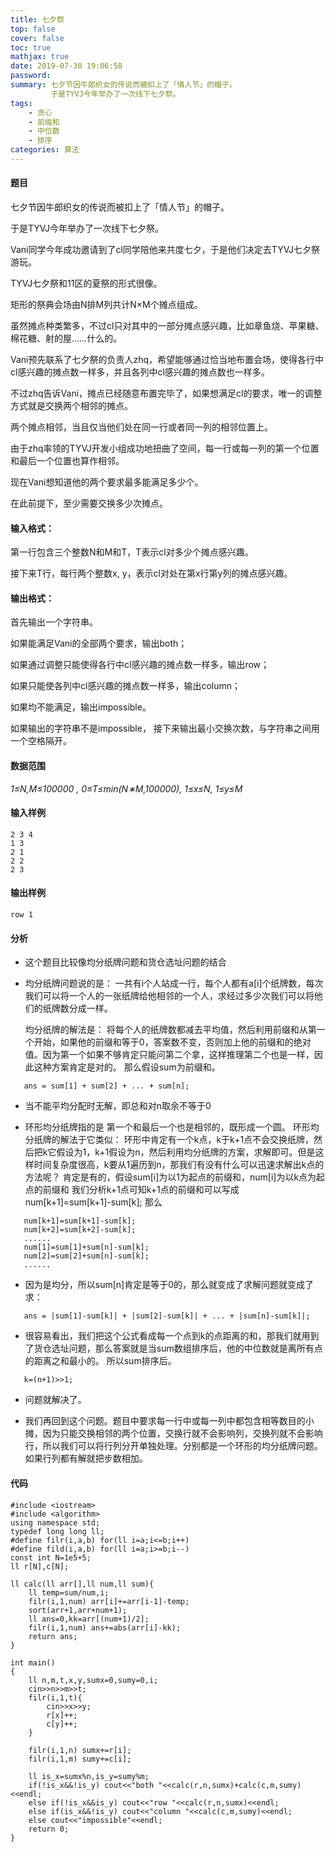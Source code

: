 ```yaml
---
title: 七夕祭
top: false
cover: false
toc: true
mathjax: true
date: 2019-07-30 19:06:58
password:
summary: 七夕节因牛郎织女的传说而被扣上了「情人节」的帽子。
         于是TYVJ今年举办了一次线下七夕祭。
tags: 
	- 贪心
	- 前缀和
	- 中位数
	- 排序
categories: 算法
---
```


#### 题目
七夕节因牛郎织女的传说而被扣上了「情人节」的帽子。

于是TYVJ今年举办了一次线下七夕祭。

Vani同学今年成功邀请到了cl同学陪他来共度七夕，于是他们决定去TYVJ七夕祭游玩。

TYVJ七夕祭和11区的夏祭的形式很像。

矩形的祭典会场由N排M列共计N×M个摊点组成。

虽然摊点种类繁多，不过cl只对其中的一部分摊点感兴趣，比如章鱼烧、苹果糖、棉花糖、射的屋……什么的。

Vani预先联系了七夕祭的负责人zhq，希望能够通过恰当地布置会场，使得各行中cl感兴趣的摊点数一样多，并且各列中cl感兴趣的摊点数也一样多。

不过zhq告诉Vani，摊点已经随意布置完毕了，如果想满足cl的要求，唯一的调整方式就是交换两个相邻的摊点。

两个摊点相邻，当且仅当他们处在同一行或者同一列的相邻位置上。

由于zhq率领的TYVJ开发小组成功地扭曲了空间，每一行或每一列的第一个位置和最后一个位置也算作相邻。

现在Vani想知道他的两个要求最多能满足多少个。

在此前提下，至少需要交换多少次摊点。

#### 输入格式：
第一行包含三个整数N和M和T，T表示cl对多少个摊点感兴趣。

接下来T行，每行两个整数x, y，表示cl对处在第x行第y列的摊点感兴趣。
#### 输出格式：
首先输出一个字符串。

如果能满足Vani的全部两个要求，输出both；

如果通过调整只能使得各行中cl感兴趣的摊点数一样多，输出row；

如果只能使各列中cl感兴趣的摊点数一样多，输出column；

如果均不能满足，输出impossible。

如果输出的字符串不是impossible， 接下来输出最小交换次数，与字符串之间用一个空格隔开。

#### 数据范围
*1≤N,M≤100000 ,
0≤T≤min(N∗M,100000),
1≤x≤N,
1≤y≤M*
#### 输入样例

    2 3 4
    1 3
    2 1
    2 2
    2 3
#### 输出样例

    row 1

#### 分析

 - 这个题目比较像均分纸牌问题和货仓选址问题的结合
   
 - 均分纸牌问题说的是：
   一共有i个人站成一行，每个人都有a[i]个纸牌数，每次我们可以将一个人的一张纸牌给他相邻的一个人，求经过多少次我们可以将他们的纸牌数分成一样。
   
   均分纸牌的解法是：
   将每个人的纸牌数都减去平均值，然后利用前缀和从第一个开始，如果他的前缀和等于0，答案数不变，否则加上他的前缀和的绝对值。因为第一个如果不够肯定只能问第二个拿，这样推理第二个也是一样，因此这种方案肯定是对的。
   那么假设sum为前缀和。

```
   ans = sum[1] + sum[2] + ... + sum[n];
```
 - 当不能平均分配时无解，即总和对n取余不等于0

 - 环形均分纸牌指的是 第一个和最后一个也是相邻的，既形成一个圆。
   环形均分纸牌的解法于它类似：
   环形中肯定有一个k点，k于k+1点不会交换纸牌，然后把k它假设为1，k+1假设为n，然后利用均分纸牌的方案，求解即可。但是这样时间复杂度很高，k要从1遍历到n，那我们有没有什么可以迅速求解出k点的方法呢？
   肯定是有的，假设sum[i]为以1为起点的前缀和，num[i]为以k点为起点的前缀和
   我们分析k+1点可知k+1点的前缀和可以写成 num[k+1]=sum[k+1]-sum[k];
   那么 
   

```
   num[k+1]=sum[k+1]-sum[k];
   num[k+2]=sum[k+2]-sum[k];
   ......
   num[1]=sum[1]+sum[n]-sum[k];
   num[2]=sum[2]+sum[n]-sum[k];
   ......
```
 - 因为是均分，所以sum[n]肯定是等于0的，那么就变成了求解问题就变成了
求：

```
   ans = |sum[1]-sum[k]| + |sum[2]-sum[k]| + ... + |sum[n]-sum[k]|;
```
 - 很容易看出，我们把这个公式看成每一个点到k的点距离的和，那我们就用到了货仓选址问题，那么答案就是当sum数组排序后，他的中位数就是离所有点的距离之和最小的。
所以sum排序后。

```
   k=(n+1)>>1;
```
 - 问题就解决了。

 - 我们再回到这个问题。题目中要求每一行中或每一列中都包含相等数目的小摊，因为只能交换相邻的两个位置，交换行就不会影响列，交换列就不会影响行，所以我们可以将行列分开单独处理。分别都是一个环形的均分纸牌问题。
如果行列都有解就把步数相加。

#### 代码

```
#include <iostream>
#include <algorithm>
using namespace std;
typedef long long ll;
#define filr(i,a,b) for(ll i=a;i<=b;i++)
#define fild(i,a,b) for(ll i=a;i>=b;i--)
const int N=1e5+5;
ll r[N],c[N];

ll calc(ll arr[],ll num,ll sum){
	ll temp=sum/num,i;
	filr(i,1,num) arr[i]+=arr[i-1]-temp;
	sort(arr+1,arr+num+1);
	ll ans=0,kk=arr[(num+1)/2];
	filr(i,1,num) ans+=abs(arr[i]-kk);
	return ans;
}

int main()
{
	ll n,m,t,x,y,sumx=0,sumy=0,i;
	cin>>n>>m>>t;
	filr(i,1,t){
		cin>>x>>y;
		r[x]++;
		c[y]++;
	}
	
	filr(i,1,n) sumx+=r[i];
	filr(i,1,m) sumy+=c[i];
	
	ll is_x=sumx%n,is_y=sumy%m;
	if(!is_x&&!is_y) cout<<"both "<<calc(r,n,sumx)+calc(c,m,sumy)<<endl;
	else if(!is_x&&is_y) cout<<"row "<<calc(r,n,sumx)<<endl;
	else if(is_x&&!is_y) cout<<"column "<<calc(c,m,sumy)<<endl;
	else cout<<"impossible"<<endl;
	return 0;
} 
```
